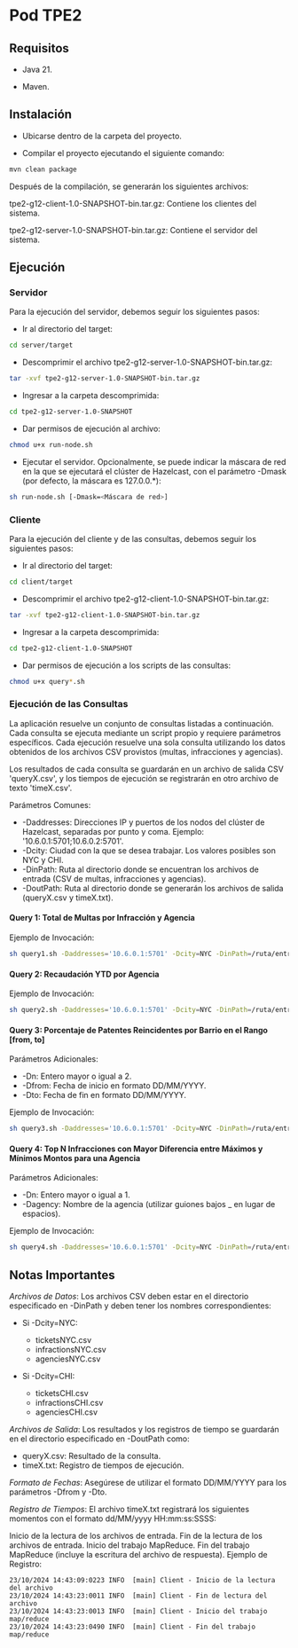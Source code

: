 # Pod TPE2

## Requisitos
* Java 21.

* Maven.

## Instalación

* Ubicarse dentro de la carpeta del proyecto.

* Compilar el proyecto ejecutando el siguiente comando:

```bash
mvn clean package
```

Después de la compilación, se generarán los siguientes archivos:

tpe2-g12-client-1.0-SNAPSHOT-bin.tar.gz: Contiene los clientes del sistema.

tpe2-g12-server-1.0-SNAPSHOT-bin.tar.gz: Contiene el servidor del sistema.

## Ejecución
### Servidor

Para la ejecución del servidor, debemos seguir los siguientes pasos:

* Ir al directorio del target:

```bash
cd server/target
```

* Descomprimir el archivo tpe2-g12-server-1.0-SNAPSHOT-bin.tar.gz:

```bash
tar -xvf tpe2-g12-server-1.0-SNAPSHOT-bin.tar.gz
```
* Ingresar a la carpeta descomprimida:

```bash
cd tpe2-g12-server-1.0-SNAPSHOT
```
* Dar permisos de ejecución al archivo:

```bash
chmod u+x run-node.sh
```
* Ejecutar el servidor. Opcionalmente, se puede indicar la máscara de red en la que se ejecutará el clúster de Hazelcast, con el parámetro -Dmask (por defecto, la máscara es 127.0.0.*):

```bash
sh run-node.sh [-Dmask=<Máscara de red>]
```

### Cliente

Para la ejecución del cliente y de las consultas, debemos seguir los siguientes pasos:

* Ir al directorio del target:

```bash
cd client/target
```
* Descomprimir el archivo tpe2-g12-client-1.0-SNAPSHOT-bin.tar.gz:

```bash
tar -xvf tpe2-g12-client-1.0-SNAPSHOT-bin.tar.gz
```
* Ingresar a la carpeta descomprimida:

```bash
cd tpe2-g12-client-1.0-SNAPSHOT
```
* Dar permisos de ejecución a los scripts de las consultas:

```bash
chmod u+x query*.sh
```

### Ejecución de las Consultas
La aplicación resuelve un conjunto de consultas listadas a continuación. Cada consulta se ejecuta mediante un script propio y requiere parámetros específicos. Cada ejecución resuelve una sola consulta utilizando los datos obtenidos de los archivos CSV provistos (multas, infracciones y agencias).

Los resultados de cada consulta se guardarán en un archivo de salida CSV 'queryX.csv', y los tiempos de ejecución se registrarán en otro archivo de texto 'timeX.csv'.

Parámetros Comunes:
- -Daddresses: Direcciones IP y puertos de los nodos del clúster de Hazelcast, separadas por punto y coma. Ejemplo: '10.6.0.1:5701;10.6.0.2:5701'.
- -Dcity: Ciudad con la que se desea trabajar. Los valores posibles son NYC y CHI.
- -DinPath: Ruta al directorio donde se encuentran los archivos de entrada (CSV de multas, infracciones y agencias).
- -DoutPath: Ruta al directorio donde se generarán los archivos de salida (queryX.csv y timeX.txt).

#### Query 1: Total de Multas por Infracción y Agencia

Ejemplo de Invocación:

```bash
sh query1.sh -Daddresses='10.6.0.1:5701' -Dcity=NYC -DinPath=/ruta/entrada -DoutPath=/ruta/salida
```
#### Query 2: Recaudación YTD por Agencia

Ejemplo de Invocación:

```bash
sh query2.sh -Daddresses='10.6.0.1:5701' -Dcity=NYC -DinPath=/ruta/entrada -DoutPath=/ruta/salida
```
#### Query 3: Porcentaje de Patentes Reincidentes por Barrio en el Rango [from, to]

Parámetros Adicionales:

- -Dn: Entero mayor o igual a 2.
- -Dfrom: Fecha de inicio en formato DD/MM/YYYY.
- -Dto: Fecha de fin en formato DD/MM/YYYY.

Ejemplo de Invocación:

```bash
sh query3.sh -Daddresses='10.6.0.1:5701' -Dcity=NYC -DinPath=/ruta/entrada -DoutPath=/ruta/salida -Dn=2 -Dfrom=01/01/2021 -Dto=31/12/2021
```

#### Query 4: Top N Infracciones con Mayor Diferencia entre Máximos y Mínimos Montos para una Agencia

Parámetros Adicionales:

- -Dn: Entero mayor o igual a 1.
- -Dagency: Nombre de la agencia (utilizar guiones bajos _ en lugar de espacios).

Ejemplo de Invocación:

```bash
sh query4.sh -Daddresses='10.6.0.1:5701' -Dcity=NYC -DinPath=/ruta/entrada -DoutPath=/ruta/salida -Dn=3 -Dagency=DEPARTMENT_OF_TRANSPORTATION
```

## Notas Importantes

*Archivos de Datos*: Los archivos CSV deben estar en el directorio especificado en -DinPath y deben tener los nombres correspondientes:

* Si -Dcity=NYC:

  - ticketsNYC.csv
  - infractionsNYC.csv
  - agenciesNYC.csv

* Si -Dcity=CHI:

  - ticketsCHI.csv
  - infractionsCHI.csv
  - agenciesCHI.csv

*Archivos de Salida*: Los resultados y los registros de tiempo se guardarán en el directorio especificado en -DoutPath como:

* queryX.csv: Resultado de la consulta.
* timeX.txt: Registro de tiempos de ejecución.

*Formato de Fechas*: Asegúrese de utilizar el formato DD/MM/YYYY para los parámetros -Dfrom y -Dto.


*Registro de Tiempos*: El archivo timeX.txt registrará los siguientes momentos con el formato dd/MM/yyyy HH:mm:ss:SSSS:

Inicio de la lectura de los archivos de entrada.
Fin de la lectura de los archivos de entrada.
Inicio del trabajo MapReduce.
Fin del trabajo MapReduce (incluye la escritura del archivo de respuesta).
Ejemplo de Registro:

```plaintext
23/10/2024 14:43:09:0223 INFO  [main] Client - Inicio de la lectura del archivo
23/10/2024 14:43:23:0011 INFO  [main] Client - Fin de lectura del archivo
23/10/2024 14:43:23:0013 INFO  [main] Client - Inicio del trabajo map/reduce
23/10/2024 14:43:23:0490 INFO  [main] Client - Fin del trabajo map/reduce
```

